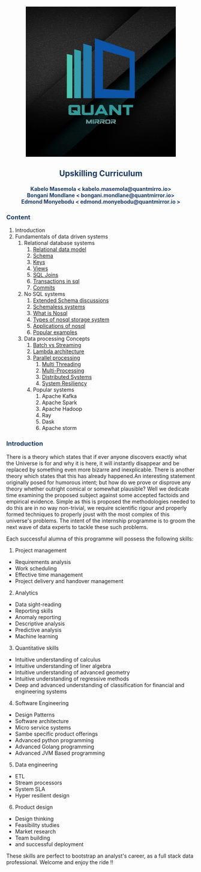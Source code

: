 <p align="center" style="background-color:"><img src="assets/logo.jpeg"  width="400"></p>

<p align="center"><h2 style="color: #193967; text-align: center">
    Upskilling Curriculum
</h2></p>
<p align="center"><h4 style="color: #193967; text-align: center">
    Kabelo Masemola < kabelo.masemola@quantmirro.io> <br>
    Bongani Mondlane < bongani.mondlane@quantmirror.io> <br>
    Edmond Monyebodu < edmond.monyebodu@quantmirror.io > <br>
</h4></p>

<p align="center">

</p>

<h3 style="color: #193967;" >Content</h2>
<ol>
    <li>Introduction</li>
    <li>Fundamentals of data driven systems
        <ol>
            <li>Relational database systems
                <ol>
                    <li><a href="fun_data_driven_systems/relational_data_model.md">Relational data model</a></li>
                    <li><a href="fun_data_driven_systems/database_schema.md">Schema</a></li>
                    <li><a href="fun_data_driven_systems/database_keys.md">Keys</a></li>
                    <li><a href="fun_data_driven_systems/database_views.md">Views</a></li>
                    <li><a href="fun_data_driven_systems/database_joins.md">SQL Joins</a></li>
                    <li><a href="fun_data_driven_systems/database_transactions.md">Transactions in sql</a></li>
                    <li><a href="fun_data_driven_systems/database_commits.md">Commits</a></li>
                </ol>
            </li>
            <li> No SQL systems
                 <ol>
                  <li> <a href="fun_data_driven_systems/nosql_schema.md">Extended Schema discussions</a></li>
                  <li> <a href="fun_data_driven_systems/nosql_schemaless.md">Schemaless systems</a></li>
                  <li> <a href="fun_data_driven_systems/nosql_what_is.md">What is Nosql</a></li>
                  <li> <a href="fun_data_driven_systems/nosql_types.md">Types of nosql storage system</a></li>
                  <li> <a href="fun_data_driven_systems/nosql_applications.md">Applications of nosql </a></li>
                  <li> <a href="fun_data_driven_systems/nosql_examples.md">Popular examples</a></li>
                 </ol>
            </li>
            <li>Data processing Concepts
                <ol>
                    <li><a href="data_processing_concepts/batch_vs_streaming.md">Batch vs Streaming</a></li>
                    <li><a href="data_processing_concepts/lambda.md">Lambda architecture</a></li>
                    <li><a href="data_processing_concepts/parallel_processing.md">Parallel processing</a> 
                        <ol>
                        <li><a href="data_processing_concepts/threading.md">Multi Threading</a></li>
                        <li><a href="data_processing_concepts/multi_processing.md">Multi-Processing</a></li>
                        <li><a href="data_processing_concepts/distributed_system.md">Distributed Systems</a></li>
                        <li><a href="data_processing_concepts/resiliency.md">System Resiliency</a></li>
                        </ol>
                    </li>
                    <li>Popular systems
                     <ol> 
                        <li>Apache Kafka</li>
                        <li>Apache Spark</li>
                        <li>Apache Hadoop</li>
                        <li>Ray</li>
                        <li>Dask</li>
                        <li>Apache storm</li>
                     </ol>
                    </li>
                </ol>
            </li>
        </ol>
    </li>
</ol>


<h3 style="color: #193967;" >Introduction</h2>

There is a theory which states that if ever anyone discovers exactly what the Universe is for and why it is here, 
it will instantly disappear and be replaced by something even more bizarre and inexplicable.
There is another theory which states that this has already happened.An interesting statement originally posed for humorous intent; but how do we prove or disprove any theory whether outright comical or somewhat plausible?
Well we dedicate time examining the proposed subject against some accepted factoids and empirical evidence.
Simple as this is proposed the methodologies needed to do this are in no way non-trivial, 
we require scientific rigour and properly formed techniques to properly joust with the most complex of this universe's problems. The intent of the internship programme is to groom the 
next wave of data experts to tackle these such problems. 

Each successful alumna of this programme will possess the following skills:
1. Project management 
- Requirements analysis
- Work scheduling
- Effective time management
- Project delivery and handover management 

2. Analytics 
- Data sight-reading 
- Reporting skills 
- Anomaly reporting 
- Descriptive analysis
- Predictive analysis
- Machine learning 

3. Quantitative skills 
- Intuitive understanding of calculus 
- Intuitive understanding of liner algebra 
- Intuitive understanding of advanced geometry
- Intuitive understanding of regressive methods 
- Deep and  advanced understanding of classification for financial and engineering systems 

4. Software Engineering 
- Design Patterns
- Software architecture
- Micro service systems 
- Sambe specific product offerings 
- Advanced python programming
- Advanced Golang programming 
- Advanced JVM Based programming

5. Data engineering
- ETL 
- Stream processors 
- System SLA 
- Hyper resilient design

6. Product design
- Design thinking 
- Feasibility studies 
- Market research
- Team building 
- and successful deployment

These skills are perfect to bootstrap an  analyst's career, as a full stack data professional. Welcome and enjoy the ride !!



